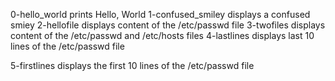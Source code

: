 0-hello_world prints Hello, World
1-confused_smiley displays a confused smiey
2-hellofile displays content of the /etc/passwd file
3-twofiles displays content of the /etc/passwd and /etc/hosts files
4-lastlines displays last 10 lines of the /etc/passwd file

5-firstlines displays the first 10 lines of the  /etc/passwd file
